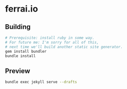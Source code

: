 # ferrai.io

## Building

```bash
# Prerequisite: install ruby in some way.
# For future me: I'm sorry for all of this,
# next time we'll build another static site generator.
gem install bundler
bundle install
```

## Preview

```bash
bundle exec jekyll serve --drafts
```
